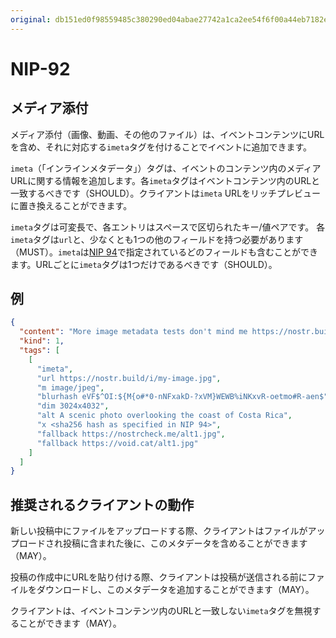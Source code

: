 ```yaml
---
original: db151ed0f98559485c380290ed04abae27742a1ca2ee54f6f00a44eb7182e39e
---
```


NIP-92
======

メディア添付
------------

メディア添付（画像、動画、その他のファイル）は、イベントコンテンツにURLを含め、それに対応する`imeta`タグを付けることでイベントに追加できます。

`imeta`（「インラインメタデータ」）タグは、イベントのコンテンツ内のメディアURLに関する情報を追加します。各`imeta`タグはイベントコンテンツ内のURLと一致するべきです（SHOULD）。クライアントは`imeta` URLをリッチプレビューに置き換えることができます。

`imeta`タグは可変長で、各エントリはスペースで区切られたキー/値ペアです。
各`imeta`タグは`url`と、少なくとも1つの他のフィールドを持つ必要があります（MUST）。`imeta`は[NIP 94](./94.md)で指定されているどのフィールドも含むことができます。URLごとに`imeta`タグは1つだけであるべきです（SHOULD）。

## 例

```json
{
  "content": "More image metadata tests don't mind me https://nostr.build/i/my-image.jpg",
  "kind": 1,
  "tags": [
    [
      "imeta",
      "url https://nostr.build/i/my-image.jpg",
      "m image/jpeg",
      "blurhash eVF$^OI:${M{o#*0-nNFxakD-?xVM}WEWB%iNKxvR-oetmo#R-aen$",
      "dim 3024x4032",
      "alt A scenic photo overlooking the coast of Costa Rica",
      "x <sha256 hash as specified in NIP 94>",
      "fallback https://nostrcheck.me/alt1.jpg",
      "fallback https://void.cat/alt1.jpg"
    ]
  ]
}
```

## 推奨されるクライアントの動作

新しい投稿中にファイルをアップロードする際、クライアントはファイルがアップロードされ投稿に含まれた後に、このメタデータを含めることができます（MAY）。

投稿の作成中にURLを貼り付ける際、クライアントは投稿が送信される前にファイルをダウンロードし、このメタデータを追加することができます（MAY）。

クライアントは、イベントコンテンツ内のURLと一致しない`imeta`タグを無視することができます（MAY）。